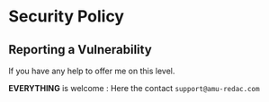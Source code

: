 # Security Policy

## Reporting a Vulnerability

If you have any help to offer me on this level. 

**EVERYTHING** is welcome : Here the contact `support@amu-redac.com`
